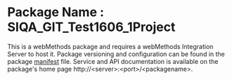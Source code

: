 # Package Name : SIQA_GIT_Test1606_1Project
This is a webMethods package and requires a webMethods Integration Server to host it. Package versioning and configuration can be found in the package [manifest](./SIQA_GIT_Test1606_1Project/manifest.v3) file. Service and API documentation is available on the package's home page http://&lt;server&gt;:&lt;port&gt;/&lt;packagename>.
